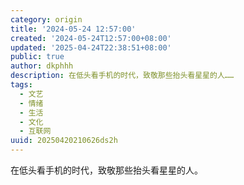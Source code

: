```yaml
---
category: origin
title: '2024-05-24 12:57:00'
created: '2024-05-24T12:57:00+08:00'
updated: '2025-04-24T22:38:51+08:00'
public: true
author: dkphhh
description: 在低头看手机的时代，致敬那些抬头看星星的人……
tags:
  - 文艺
  - 情绪
  - 生活
  - 文化
  - 互联网
uuid: 20250420210626ds2h
---
```


在低头看手机的时代，致敬那些抬头看星星的人。
